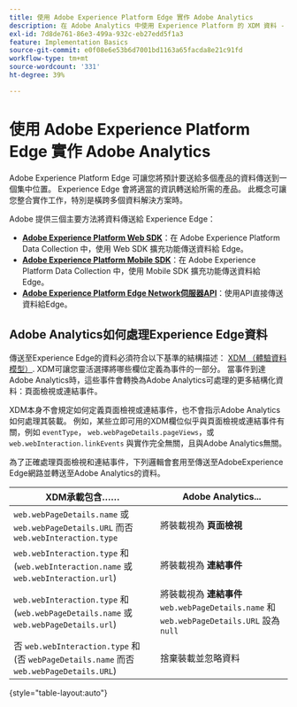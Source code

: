 ```yaml
---
title: 使用 Adobe Experience Platform Edge 實作 Adobe Analytics
description: 在 Adobe Analytics 中使用 Experience Platform 的 XDM 資料 - 總覽
exl-id: 7d8de761-86e3-499a-932c-eb27edd5f1a3
feature: Implementation Basics
source-git-commit: e0f08e6e53b6d7001bd1163a65facda8e21c91fd
workflow-type: tm+mt
source-wordcount: '331'
ht-degree: 39%

---
```


# 使用 Adobe Experience Platform Edge 實作 Adobe Analytics

Adobe Experience Platform Edge 可讓您將預計要送給多個產品的資料傳送到一個集中位置。 Experience Edge 會將適當的資訊轉送給所需的產品。 此概念可讓您整合實作工作，特別是橫跨多個資料解決方案時。

Adobe 提供三個主要方法將資料傳送給 Experience Edge：

* **[Adobe Experience Platform Web SDK](web-sdk/overview.md)**：在 Adobe Experience Platform Data Collection 中，使用 Web SDK 擴充功能傳送資料給 Edge。
* **[Adobe Experience Platform Mobile SDK](mobile-sdk/overview.md)**：在 Adobe Experience Platform Data Collection 中，使用 Mobile SDK 擴充功能傳送資料給 Edge。
* **[Adobe Experience Platform Edge Network伺服器API](server-api/overview.md)**：使用API直接傳送資料給Edge。



## Adobe Analytics如何處理Experience Edge資料

傳送至Experience Edge的資料必須符合以下基準的結構描述： [XDM （體驗資料模型）](https://experienceleague.adobe.com/docs/experience-platform/xdm/home.html?lang=zh-Hant). XDM可讓您靈活選擇將哪些欄位定義為事件的一部分。 當事件到達Adobe Analytics時，這些事件會轉換為Adobe Analytics可處理的更多結構化資料：頁面檢視或連結事件。

XDM本身不會規定如何定義頁面檢視或連結事件，也不會指示Adobe Analytics如何處理其裝載。 例如，某些立即可用的XDM欄位似乎與頁面檢視或連結事件有關，例如 `eventType`， `web.webPageDetails.pageViews`，或 `web.webInteraction.linkEvents` 與實作完全無關，且與Adobe Analytics無關。

為了正確處理頁面檢視和連結事件，下列邏輯會套用至傳送至AdobeExperience Edge網路並轉送至Adobe Analytics的資料。

| XDM承載包含…… | Adobe Analytics... |
|---|---|
| `web.webPageDetails.name` 或 `web.webPageDetails.URL` 而否 `web.webInteraction.type` | 將裝載視為 **頁面檢視** |
| `web.webInteraction.type` 和(`web.webInteraction.name` 或 `web.webInteraction.url`) | 將裝載視為 **連結事件** |
| `web.webInteraction.type` 和(`web.webPageDetails.name` 或 `web.webPageDetails.url`) | 將裝載視為 **連結事件** <br/>`web.webPageDetails.name` 和 `web.webPageDetails.URL` 設為 `null` |
| 否 `web.webInteraction.type` 和(否 `webPageDetails.name` 而否 `web.webPageDetails.URL`) | 捨棄裝載並忽略資料 |

{style="table-layout:auto"}

